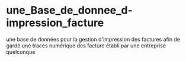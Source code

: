 # une_Base_de_donnee_d-impression_facture
une base de données pour la gestion d'impression des factures afin de gardé une traces numérique des facture établi par une entreprise quelconque
